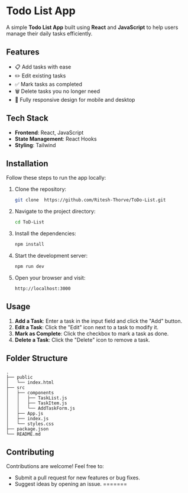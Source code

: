 # Todo List App

A simple **Todo List App** built using **React** and **JavaScript** to help users manage their daily tasks efficiently.

## Features

- 📋 Add tasks with ease
- ✏️ Edit existing tasks
- ✅ Mark tasks as completed
- 🗑️ Delete tasks you no longer need
- 📱 Fully responsive design for mobile and desktop

## Tech Stack

- **Frontend**: React, JavaScript 
- **State Management**: React Hooks 
- **Styling**: Tailwind

## Installation

Follow these steps to run the app locally:

1. Clone the repository:
   ```bash
   git clone  https://github.com/Ritesh-Thorve/ToDo-List.git
   ```

2. Navigate to the project directory:
   ```bash
   cd ToD-List
   ```

3. Install the dependencies:
   ```bash
   npm install
   ```

4. Start the development server:
   ```bash
   npm run dev
   ```

5. Open your browser and visit:
   ```
   http://localhost:3000
   ```

## Usage

1. **Add a Task**: Enter a task in the input field and click the "Add" button.
2. **Edit a Task**: Click the "Edit" icon next to a task to modify it.
3. **Mark as Complete**: Click the checkbox to mark a task as done.
4. **Delete a Task**: Click the "Delete" icon to remove a task.

## Folder Structure
```
.
├── public
│   └── index.html
├── src
│   ├── components
│   │   ├── TaskList.js
│   │   ├── TaskItem.js
│   │   └── AddTaskForm.js
│   ├── App.js
│   ├── index.js
│   └── styles.css
├── package.json
└── README.md
```

## Contributing

Contributions are welcome! Feel free to:

- Submit a pull request for new features or bug fixes.
- Suggest ideas by opening an issue.
=======
 

 
 